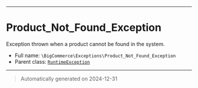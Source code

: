 ***

# Product_Not_Found_Exception

Exception thrown when a product cannot be found in the system.



* Full name: `\BigCommerce\Exceptions\Product_Not_Found_Exception`
* Parent class: [`RuntimeException`](./classes/RuntimeException.md)






***
> Automatically generated on 2024-12-31
